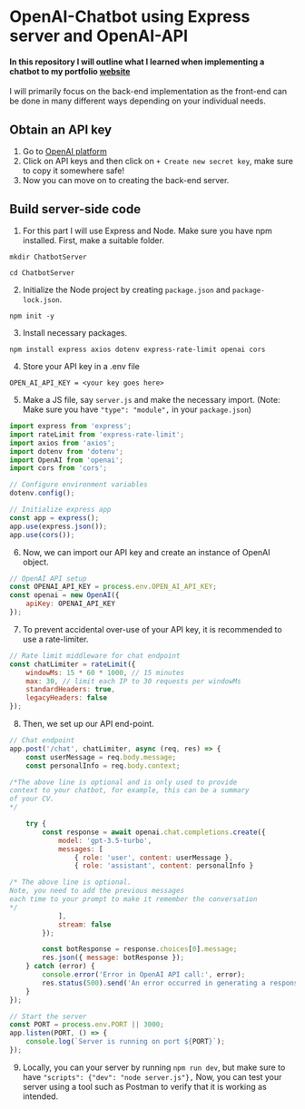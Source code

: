 # OpenAI-Chatbot using Express server and OpenAI-API
#### In this repository I will outline what I learned when implementing a chatbot to my portfolio [website](https://itgelganbold.com)
I will primarily focus on the back-end implementation as the front-end can be done in many different ways depending on your individual needs.

## Obtain an API key

1. Go to [OpenAI platform](https://platform.openai.com/)
2. Click on API keys and then click on ` + Create new secret key `, make sure to copy it somewhere safe!
3. Now you can move on to creating the back-end server.


## Build server-side code
1. For this part I will use Express and Node. Make sure you have npm installed. First, make a suitable folder.
```
mkdir ChatbotServer
```
```
cd ChatbotServer
```
2. Initialize the Node project by creating `package.json` and `package-lock.json`.
```
npm init -y
```
3. Install necessary packages.
```
npm install express axios dotenv express-rate-limit openai cors
```
4. Store your API key in a .env file
```
OPEN_AI_API_KEY = <your key goes here>
```
5. Make a JS file, say `server.js` and make the necessary import. (Note: Make sure you have `"type": "module",` in your `package.json`)
```javascript
import express from 'express';
import rateLimit from 'express-rate-limit';
import axios from 'axios';
import dotenv from 'dotenv';
import OpenAI from 'openai';
import cors from 'cors';

// Configure environment variables
dotenv.config();

// Initialize express app
const app = express();
app.use(express.json());
app.use(cors());
```

6. Now, we can import our API key and create an instance of OpenAI object.
```js
// OpenAI API setup
const OPENAI_API_KEY = process.env.OPEN_AI_API_KEY;
const openai = new OpenAI({
    apiKey: OPENAI_API_KEY
});
```

7. To prevent accidental over-use of your API key, it is recommended to use a rate-limiter.
```js
// Rate limit middleware for chat endpoint
const chatLimiter = rateLimit({
    windowMs: 15 * 60 * 1000, // 15 minutes
    max: 30, // limit each IP to 30 requests per windowMs
    standardHeaders: true,
    legacyHeaders: false
});
```

8. Then, we set up our API end-point.
```js
// Chat endpoint
app.post('/chat', chatLimiter, async (req, res) => {
    const userMessage = req.body.message;
    const personalInfo = req.body.context;

/*The above line is optional and is only used to provide
context to your chatbot, for example, this can be a summary
of your CV.
*/

    try {
        const response = await openai.chat.completions.create({
            model: 'gpt-3.5-turbo',        
            messages: [
                { role: 'user', content: userMessage },
                { role: 'assistant', content: personalInfo }

/* The above line is optional.
Note, you need to add the previous messages
each time to your prompt to make it remember the conversation
*/
            ],
            stream: false
        });

        const botResponse = response.choices[0].message;
        res.json({ message: botResponse });
    } catch (error) {
        console.error('Error in OpenAI API call:', error);
        res.status(500).send('An error occurred in generating a response');
    }
});

// Start the server
const PORT = process.env.PORT || 3000;
app.listen(PORT, () => {
    console.log(`Server is running on port ${PORT}`);
});
```

9. Locally, you can your server by running `npm run dev`, but make sure to have `"scripts": {"dev": "node server.js"},`
Now, you can test your server using a tool such as Postman to verify that it is working as intended.
